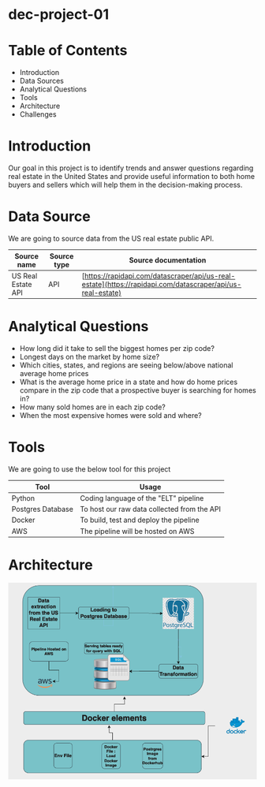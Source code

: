 # dec-project-01

# **Table of Contents**

* Introduction
* Data Sources
* Analytical Questions
* Tools
* Architecture
* Challenges

# Introduction

Our goal in this project is to identify trends and answer questions regarding real estate in the United States and provide useful information to both home buyers and sellers which will help them in the decision-making process.

# Data Source

We are going to source data from the US real estate public API.

| Source name        | Source type | Source documentation                                                                                    |
| ------------------ | ----------- | ------------------------------------------------------------------------------------------------------- |
| US Real Estate API | API         | [https://rapidapi.com/datascraper/api/us-real-estate](https://rapidapi.com/datascraper/api/us-real-estate) |


# Analytical Questions

* How long did it take to sell the biggest homes per zip code?
* Longest days on the market by home size?
* Which cities, states, and regions are seeing below/above national average home prices
* What is the average home price in a state and how do home prices compare in the zip code that a prospective buyer is searching for homes in?
* How many sold homes are in each zip code?
* When the most expensive homes were sold and where?


# Tools

We are going to use the below tool for this project


| Tool              | Usage                                        |
| ----------------- | -------------------------------------------- |
| Python            | Coding language of the "ELT" pipeline        |
| Postgres Database | To host our raw data collected from  the API |
| Docker            | To build, test and deploy the pipeline       |
| AWS               | The pipeline will be hosted on AWS           |

# Architecture

![1694036021835](image/README/1694036021835.png)
